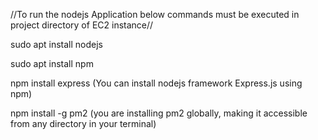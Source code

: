 //To run the nodejs Application below commands must be executed in project directory of EC2 instance//

sudo apt install nodejs

sudo apt install npm

npm install express   (You can install nodejs framework Express.js using npm)

npm install -g pm2   (you are installing pm2 globally, making it accessible from any directory in your terminal)

